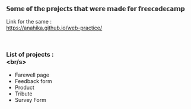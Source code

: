 ### 𝕊𝕠𝕞𝕖 𝕠𝕗 𝕥𝕙𝕖 𝕡𝕣𝕠𝕛𝕖𝕔𝕥𝕤 𝕥𝕙𝕒𝕥 𝕨𝕖𝕣𝕖 𝕞𝕒𝕕𝕖 𝕗𝕠𝕣 𝕗𝕣𝕖𝕖𝕔𝕠𝕕𝕖𝕔𝕒𝕞𝕡

Link for the same :  <br />
 https://anahika.github.io/web-practice/
 
 <br />
 
 
 ### List of projects : <br/><br/s>
 - Farewell page<br/>
 - Feedback form  <br/>
 - Product  <br/>
 - Tribute   <br/>
 - Survey Form 
